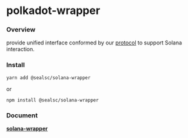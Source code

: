 # polkadot-wrapper

### Overview

provide unified interface conformed by our [protocol](https://github.com/SealSC/multi-chain-js/tree/main/protocol) to support Solana interaction.

### Install

```
yarn add @sealsc/solana-wrapper
```
 or 
```
npm install @sealsc/solana-wrapper
```    

### Document

**[solana-wrapper](https://multi-chain-js-doc.seor.io/en/solana/Actions/)**  